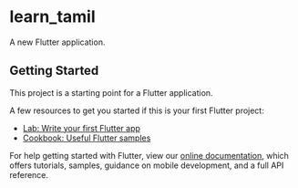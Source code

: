 # learn_tamil

A new Flutter application.

## Getting Started

This project is a starting point for a Flutter application.

A few resources to get you started if this is your first Flutter project:




- [Lab: Write your first Flutter app](https://flutter.dev/docs/get-started/codelab)
- [Cookbook: Useful Flutter samples](https://flutter.dev/docs/cookbook)

For help getting started with Flutter, view our
[online documentation](https://flutter.dev/docs), which offers tutorials,
samples, guidance on mobile development, and a full API reference.
